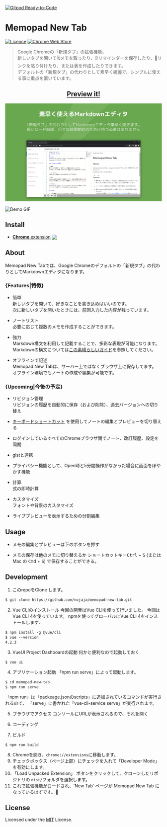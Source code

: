 [![Gitpod Ready-to-Code](https://img.shields.io/badge/Gitpod-Ready--to--Code-blue?logo=gitpod)](https://gitpod.io/#https://github.com/nojaja/memopad-new-tab) 

# Memopad New Tab

[link-cws]: https://chrome.google.com/webstore/detail/iohinadgijcpmclidcgalomljfabkpde "Version published on Chrome Web Store"

[![Licence](https://img.shields.io/badge/License-MIT-green.svg?style=flat-square)](LICENSE) 
[![Chrome Web Store](https://img.shields.io/chrome-web-store/users/iohinadgijcpmclidcgalomljfabkpde.svg?label=chrome%20users&style=flat-square)][link-cws]

> Google Chromeの「新規タブ」の拡張機能。  
> 新しいタブを開いて🗒️メモを取ったり、⏰リマインダーを保存したり、🔗リンクを貼り付けたり、または表を作成したりできます。    
> デフォルトの「新規タブ」の代わりとして素早く綺麗で、シンプルに使える事に重点を置いています。


<h2 align="center">
  <a href="./">Preview it!</a>
</h2>

![screenshot](/assets/screenshots/memopad-new-tab.png)

![Demo GIF](/assets/demo.gif)


## Install

- [**Chrome** extension][link-cws] [<img valign="middle" src="https://img.shields.io/chrome-web-store/v/iohinadgijcpmclidcgalomljfabkpde.svg?label=%20">][link-cws]

## About
Memopad New Tabでは、Google Chromeのデフォルトの「新規タブ」の代わりとしてMarkdownエディタになります。

### {Features|特徴}

* 簡単  
新しいタブを開いて、好きなことを書き込めばいいのです。  
次に新しいタブを開いたときには、前回入力した内容が残っています。

* ノートリスト  
必要に応じて複数のメモを作成することができます。

* 強力  
Markdown構文を利用して記載することで、多彩な表現が可能になります。  
Markdownの構文については[この素晴らしいガイド](https://github.github.com/gfm/)を参照してください。

* オフラインで記述  
Memopad New Tabは、サーバー上ではなくブラウザ上に保存してます。  
オフライン環境でもノートの作成や編集が可能です。

### {Upcoming|今後の予定}

* リビジョン管理  
リビジョンの履歴を自動的に保存（および削除）、過去バージョンへの切り替え

* [キーボードショートカット](#Usage) を使用してノートの編集とプレビューを切り替える

* ログインしているすべてのChromeブラウザ間でノート、改訂履歴、設定を同期

* gistと連携

* プライバシー機能として、Open時と5分間操作がなかった場合に画面をぼやかす機能

* 計算  
  式の即時計算

* カスタマイズ  
  フォントや背景のカスタマイズ

* ライブプレビューを表示するための分割編集

## Usage

* メモの編集とプレビューは下のボタンを押す

* メモの保存は他のメモに切り替えるか
ショートカットキー<kbd>Ctrl</kbd> + <kbd>S</kbd> (または Mac の <kbd>Cmd</kbd> + <kbd>S</kbd>) 
で保存することができる。

## Development

1. このrepoをClone します。

```sh
$ git clone https://github.com/nojaja/memopad-new-tab.git
```


2. Vue CLIのインストール
今回の開発はVue CLIを使って行いました。
今回はVue CLI 4を使っています。 npmを使ってグローバルにVue CLI 4をインストールします．
```
$ npm install -g @vue/cli
$ vue --version
4.2.3
```

3. VueUI Project Dashboardの起動
何かと便利なので起動しておく
```
$ vue ui
```

4. アプリケーション起動
「npm run serve」によって起動します。
```
$ cd memopad-new-tab
$ npm run serve
```
「npm run」は「packeage.jsonのscripts」に追加されているコマンドが実行されるので、 
「serve」に書かれた「vue-cli-service serve」が実行されます。

5. ブラウザでアクセス
コンソールにURLが表示されるので、それを開く

6. コーディング

7. ビルド
```
$ npm run build
```
8. Chromeを開き、`chrome://extensions`に移動します。
9. チェックボックス（ページ上部）にチェックを入れて「Developer Mode」を有効にします。
10. 「Load Unpacked Extension」 ボタンをクリックして、クローンしたリポジトリの `dist/`フォルダを選択します。
11. これで拡張機能がロードされ、'New Tab' ページが Memopad New Tab になっているはずです。🎉


## License

Licensed under the [MIT](LICENSE) License.
